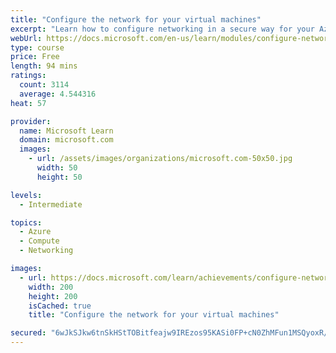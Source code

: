 ```yaml
---
title: "Configure the network for your virtual machines"
excerpt: "Learn how to configure networking in a secure way for your Azure virtual machines."
webUrl: https://docs.microsoft.com/en-us/learn/modules/configure-network-for-azure-virtual-machines/
type: course
price: Free
length: 94 mins
ratings:
  count: 3114
  average: 4.544316
heat: 57

provider:
  name: Microsoft Learn
  domain: microsoft.com
  images:
    - url: /assets/images/organizations/microsoft.com-50x50.jpg
      width: 50
      height: 50

levels:
  - Intermediate

topics:
  - Azure
  - Compute
  - Networking

images:
  - url: https://docs.microsoft.com/learn/achievements/configure-network-for-azure-virtual-machines-social.png
    width: 200
    height: 200
    isCached: true
    title: "Configure the network for your virtual machines"

secured: "6wJkSJkw6tnSkHStTOBitfeajw9IREzos95KASi0FP+cN0ZhMFun1MSQyoxR/O9Q2kE0I2wP4p0oCQA2jOUAxAWjI3MKiwHeQ/V0qXIUKTRvF8Vo7D8WkTJkMdtOI4T/EwupFgI4/aB7sDntkIzA95DIn2utMtJgxEdWs6pqz7yxpRwGTMOQPt/nafWgdjbRwBeX05ocd3hfvA8TCWLdTdwxI5twhOOJJFa+f5FgkngFDd6rwtAngdo+sch0y5cz1xoBbzKnC+/l/rmzqAMHGhVSUzYziol+Z0LAi4Pp1LJhSOHREP16liw6JnjG9YIXU39wELDoIhQaORLajQIs71dILgHPUhswhSsoovOng8ds9jELvSQx2V4drftK3jIMwzQEwFrEQZwCvOhHeuWMqg==;mIcUlkRVJbZ2eh1F8Qm21A=="
---
```


